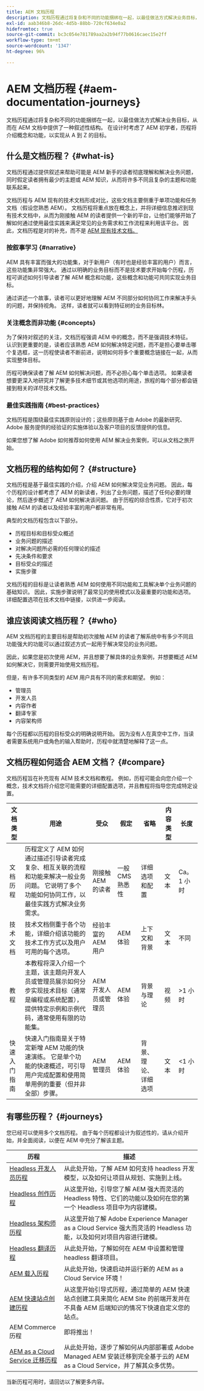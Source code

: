 ```yaml
---
title: AEM 文档历程
description: 文档历程通过将复杂和不同的功能捆绑在一起，以最佳做法方式解决业务目标，从而在 AEM 文档中提供了一种叙述性结构。 在设计时考虑了 AEM 初学者，历程将介绍概念和功能，以实现从 A 到 Z 的目标。
exl-id: aab346b8-26dc-4d5b-88bb-720cf634e0a2
hidefromtoc: true
source-git-commit: bc3c054e781789aa2a2b94f77b0616caec15e2ff
workflow-type: tm+mt
source-wordcount: '1347'
ht-degree: 96%

---
```


# AEM 文档历程 {#aem-documentation-journeys}

文档历程通过将复杂和不同的功能捆绑在一起，以最佳做法方式解决业务目标，从而在 AEM 文档中提供了一种叙述性结构。 在设计时考虑了 AEM 初学者，历程将介绍概念和功能，以实现从 A 到 Z 的目标。

## 什么是文档历程？ {#what-is}

文档历程通过提供叙述来帮助可能是 AEM 新手的读者彻底理解和解决业务问题，同时假定读者拥有最少的主题或 AEM 知识，从而将许多不同且复杂的主题和功能联系起来。

文档历程与 AEM 现有的技术文档形成对比，这些文档主要侧重于单项功能和任务文档（假设您熟悉 AEM）。 文档历程将重点放在概念上，并将详细信息推迟到现有技术文档中，从而为刚接触 AEM 的读者提供一个新的平台，让他们能够开始了解如何通过使用最佳实践来满足常见的业务需求和工作流程来利用该平台。 因此，文档历程是对的补充，而不是 [AEM 现有技术文档。](https://experienceleague.adobe.com/docs/experience-manager-cloud-service.html)

### 按叙事学习 {#narrative}

AEM 具有丰富而强大的功能集，对于新用户（有时也是经验丰富的用户）而言，这些功能集非常强大。 通过以明确的业务目标而不是技术要求开始每个历程，历程可讲述如何引导读者了解 AEM 概念和功能，这些概念和功能可共同实现业务目标。

通过讲述一个故事，读者可以更好地理解 AEM 不同部分如何协同工作来解决手头的问题，并保持视角。 这样，读者就可以看到特征树的业务目标林。

### 关注概念而非功能 {#concepts}

为了保持对叙述的关注，文档历程强调 AEM 中的概念，而不是强调技术特征。 认识到更重要的是，读者应该熟悉 AEM 如何解决特定问题，而不是担心要单击哪个复选框，这一历程使读者不断前进，说明如何将多个重要概念链接在一起，从而实现整体目标。

历程可确保读者了解 AEM 如何解决问题，而不必担心每个单击选项。 如果读者想要更深入地研究并了解更多技术细节或其他选项的用途，旅程的每个部分都会链接到相关的详尽技术文档。

### 最佳实践指南 {#best-practices}

文档历程是围绕最佳实践原则设计的；这些原则基于由 Adobe 的最新研究、Adobe 服务提供的经验证的实施体验以及客户项目的反馈提供的信息。

如果您想了解 Adobe 如何推荐如何使用 AEM 解决业务案例，可以从文档之旅开始。

## 文档历程的结构如何？ {#structure}

文档历程是基于最佳实践的介绍，介绍 AEM 如何解决常见业务问题。 因此，每个历程的设计都考虑了 AEM 的新读者，列出了业务问题，描述了任何必要的理论，然后逐步概述了 AEM 如何解决该问题。 由于历程的综合性质，它对于初次接触 AEM 的读者以及经验丰富的用户都非常有用。

典型的文档历程包含以下部分。

* 历程目标和目标受众概述
* 业务问题的描述
* 对解决问题所必需的任何理论的描述
* 先决条件和要求
* 目标受众的描述
* 实施步骤

文档历程的目标是让读者熟悉 AEM 如何使用不同功能和工具解决单个业务问题的基础知识。 因此，实施步骤说明了最常见的使用模式以及最重要的功能和选项。 详细配置选项在技术文档中链接，以供进一步阅读。

## 谁应该阅读文档历程？ {#who}

AEM 文档历程的主要目标是帮助初次接触 AEM 的读者了解系统中有多少不同且功能强大的功能可以通过叙述方式一起用于解决常见的业务问题。

因此，如果您是初次使用 AEM，并且想要了解具体的业务案例，并想要概述 AEM 如何解决它，则需要开始使用文档历程。

但是，有许多不同类型的 AEM 用户具有不同的需求和期望。 例如：

* 管理员
* 开发人员
* 内容作者
* 翻译专家
* 内容架构师

每个历程都以历程的目标受众的明确说明开始。 因为没有人在真空中工作，当读者需要系统用户或角色的输入帮助时，历程中就清楚地解释了这一点。

## 文档历程如何适合 AEM 文档？ {#compare}

文档历程旨在补充现有 AEM 技术文档和教程。 例如，历程可能会向您介绍一个概念，技术文档将介绍您可能需要的详细配置选项，并且教程将指导您完成特定设置。

| 文档类型 | 用途 | 受众 | 假定 | 省略 | 内容类型 | 长度 |
|---|---|---|---|---|---|---|
| 文档历程 | 历程定义了 AEM 如何通过描述引导读者完成复杂、相互关联的流程和功能来解决一般业务问题。 它说明了多个功能如何协同工作，以最佳实践方式解决业务需求。 | 刚接触 AEM 的读者 | 一般 CMS 熟悉性 | 详细选项和配置 | 文本 | Ca。 1 小时 |
| 技术文档 | 技术文档侧重于各个功能，详细介绍该功能的技术工作方式以及用户可用的每个选项。 | 经验丰富的 AEM 用户 | AEM 体验 | 上下文和背景 | 文本 | 不同 |
| 教程 | 本教程将深入介绍一个主题，该主题向开发人员或管理员展示如何分步实现技术目标（通常是编程或系统配置），提供特定示例和示例代码，通常使用有限的功能集。 | AEM 开发人员或管理员 | AEM 体验 | 背景与理论 | 视频 | >1 小时 |
| 快速入门指南 | 快速入门指南是关于特定新增 AEM 功能的快速演练。 它是单个功能的快速概述，可引导用户完成配置和使用简单用例的重要（但并非全部）步骤。 | AEM 管理员 | AEM 体验 | 背景、理论、详细选项 | 文本 | &lt;1 小时 |

## 有哪些历程？ {#journeys}

您已经可以使用多个文档历程。 由于每个历程都设计为叙述性的，请从介绍开始，并全面阅读，以便在 AEM 中充分了解该主题。

| 历程 | 描述 |
|---|---|
| [Headless 开发人员历程](/help/journey-headless/developer/overview.md) | 从此处开始，了解 AEM 如何支持 headless 开发模型，以及如何让项目从规划、实施到上线。 |
| [Headless 创作历程](/help/journey-headless/author/overview.md) | 从这里开始，引导您了解 AEM 强大而灵活的 Headless 特性、它们的功能以及如何在您的第一个 Headless 项目中为内容建模。 |
| [Headless 架构师历程](/help/journey-headless/architect/overview.md) | 从这里开始了解 Adobe Experience Manager as a Cloud Service 强大而灵活的 Headless 功能，以及如何对项目内容进行建模。 |
| [Headless 翻译历程](/help/journey-headless/translation/overview.md) | 从此处开始，了解如何在 AEM 中设置和管理 headless 翻译项目。 |
| [AEM 载入历程](/help/journey-onboarding/overview.md) | 从此处开始，快速启动并运行新的 AEM as a Cloud Service 环境！ |
| [AEM 快速站点创建历程](/help/journey-sites/quick-site/overview.md) | 从这里开始引导式历程，通过简单的 AEM 快速站点创建工具来简化 AEM Site 的前端开发并在不具备 AEM 后端知识的情况下快速自定义您的站点。 |
| AEM Commerce 历程 | 即将推出！ |
| [AEM as a Cloud Service 迁移历程](/help/journey-migration/getting-started.md) | 从此处开始，逐步了解如何从内部部署或 Adobe Managed AEM 安装迁移到完全基于云的 AEM as a Cloud Service，并了解其众多优势。 |

当新历程可用时，请回访以了解更多内容。

